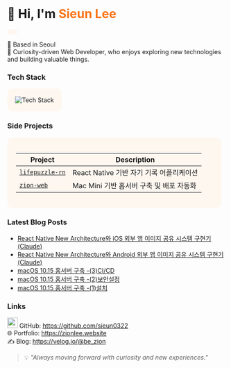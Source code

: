 <div>

<br/>

# 👋 Hi, I'm <span style="color:#f97316;"><b>Sieun Lee</b></span>  

<span style="display:inline-block; background:#fef7f0; color:#f97316; padding:6px 12px; border-radius:12px; font-weight:600; font-size:14px;">

</span>

📍 Based in Seoul  
🚀 Curiosity-driven Web Developer, who enjoys exploring new technologies and building valuable things.



### Tech Stack
<div style="background:#fef7f0; padding:18px; border-radius:12px; display:inline-block;">
  <img src="https://skillicons.dev/icons?i=java,spring,,react,ts,js,,docker,git" alt="Tech Stack" />
</div>



### Side Projects

<div style="text-align:left; display:inline-block; background:#fef7f0; padding:20px; border-radius:12px; width:90%; max-width:600px;">

| Project | Description |
|---------|------------|
| [`lifepuzzle-rn`](https://github.com/itmca/lifepuzzle-rn) | React Native 기반 자기 기록 어플리케이션 |
| [`zion-web`](https://github.com/sieun0322/zion-web) | Mac Mini 기반 홈서버 구축 및 배포 자동화 |



</div>


<!--
### GitHub Stats
<div style="background:#fef7f0; padding:20px; border-radius:12px; display:inline-block;">
  <img src="https://github-readme-stats.vercel.app/api?username=sieun0322&show_icons=true&hide_title=true&title_color=f97316&icon_color=f97316&text_color=000&bg_color=fef7f0&hide_border=true" />
</div>
-->


### Latest Blog Posts  
<!-- LATEST_BLOG_POSTS:START -->
- [React Native New Architecture와 iOS 외부 앱 이미지 공유 시스템 구현기&lpar;Claude&rpar;](https://velog.io/@be_zion/React-Native-New-Architecture%EC%99%80-iOS-%EC%99%B8%EB%B6%80-%EC%95%B1-%EC%9D%B4%EB%AF%B8%EC%A7%80-%EA%B3%B5%EC%9C%A0-%EC%8B%9C%EC%8A%A4%ED%85%9C-%EA%B5%AC%ED%98%84%EA%B8%B0Claude)
- [React Native New Architecture와 Android 외부 앱 이미지 공유 시스템 구현기&lpar;Claude&rpar;](https://velog.io/@be_zion/React-Native-New-Architecture%EC%99%80-%EC%99%B8%EB%B6%80-%EC%95%B1-%EC%9D%B4%EB%AF%B8%EC%A7%80-%EA%B3%B5%EC%9C%A0-%EC%8B%9C%EC%8A%A4%ED%85%9C-%EA%B5%AC%ED%98%84%EA%B8%B0Claude)
- [macOS 10.15 홈서버 구축 -&lpar;3&rpar;CI/CD](https://velog.io/@be_zion/macOS-10.15-%ED%99%88%EC%84%9C%EB%B2%84-%EA%B5%AC%EC%B6%95-4CICD)
- [macOS 10.15 홈서버 구축 -&lpar;2&rpar;보안설정](https://velog.io/@be_zion/macOS-10.15-%ED%99%88%EC%84%9C%EB%B2%84-%EA%B5%AC%EC%B6%95-2%EB%B3%B4%EC%95%88%EC%84%A4%EC%A0%95)
- [macOS 10.15 홈서버 구축 -&lpar;1&rpar;설치](https://velog.io/@be_zion/%EB%A7%A5%EB%AF%B8%EB%8B%882012-%EC%84%A4%EC%B9%98)
<!-- LATEST_BLOG_POSTS:END -->

### Links  
<img src="https://skillicons.dev/icons?i=github" width="24" /> GitHub: https://github.com/sieun0322  
🌐 Portfolio: https://zionlee.website  
✍️ Blog: https://velog.io/@be_zion  



> 💡 *"Always moving forward with curiosity and new experiences."*  

</div>

